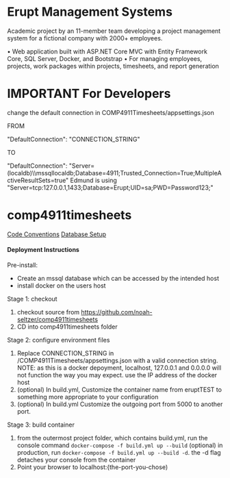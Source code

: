 # Erupt Management Systems

Academic project by an 11-member team developing a project management system for a fictional company with 2000+ employees.

• Web application built with ASP.NET Core MVC with Entity Framework Core, SQL Server, Docker, and Bootstrap
• For managing employees, projects, work packages within projects, timesheets, and report generation

# IMPORTANT For Developers


change the default connection in COMP4911Timesheets/appsettings.json

FROM

"DefaultConnection": "CONNECTION_STRING"

TO


"DefaultConnection": "Server=(localdb)\\\\mssqllocaldb;Database=4911;Trusted_Connection=True;MultipleActiveResultSets=true"
Edmund is using "Server=tcp:127.0.0.1,1433;Database=Erupt;UID=sa;PWD=Password123;"


# comp4911timesheets

[Code Conventions](/docs/conventions.md)
[Database Setup](/docs/dbsetup.md)


#### Deployment Instructions

Pre-install: 
- Create an mssql database which can be accessed by the intended host
- install docker on the users host

Stage 1: checkout

1. checkout source from https://github.com/noah-seltzer/comp4911timesheets
2. CD into comp4911timesheets folder

Stage 2: configure environment files

1. Replace CONNECTION_STRING in /COMP4911Timesheets/appsettings.json with a valid connection string. 
NOTE: as this is a docker depoyment, localhost, 127.0.0.1 and 0.0.0.0 will not function the way you may expect. use the IP address of the docker host
2. (optional) In build.yml, Customize the container name from eruptTEST to something more appropriate to your configuration
3. (optional) In build.yml Customize the outgoing port from 5000 to another port.

Stage 3: build container

1. from the outermost project folder, which contains build.yml, run the console command 
`docker-compose -f build.yml up --build`
(optional) in production, run `docker-compose -f build.yml up --build -d`. the -d flag detaches your console from the container
2. Point your browser to localhost:{the-port-you-chose)

